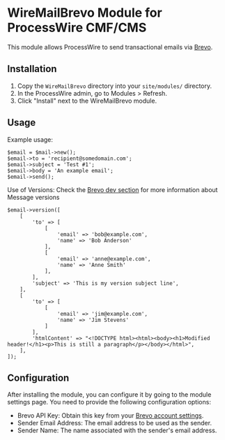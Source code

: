 # WireMailBrevo Module for ProcessWire CMF/CMS

This module allows ProcessWire to send transactional emails via [Brevo](https://www.brevo.com).

## Installation

1. Copy the `WireMailBrevo` directory into your `site/modules/` directory.
2. In the ProcessWire admin, go to Modules > Refresh.
3. Click "Install" next to the WireMailBrevo module.

## Usage

Example usage:

```
$email = $mail->new();
$email->to = 'recipient@somedomain.com';
$email->subject = 'Test #1';
$email->body = 'An example email';
$email->send();
```

Use of Versions:
Check the [Brevo dev section](https://developers.brevo.com/docs/batch-send-transactional-emails) for more information about Message versions

```
$email->version([
    [
        'to' => [
            [
                'email' => 'bob@example.com',
                'name' => 'Bob Anderson'
            ],
            [
                'email' => 'anne@example.com',
                'name' => 'Anne Smith'
            ],
        ],
        'subject' => 'This is my version subject line',
    ],
    [
        'to' => [
            [
                'email' => 'jim@example.com',
                'name' => 'Jim Stevens'
            ]
        ],
        'htmlContent' => "<!DOCTYPE html><html><body><h1>Modified header!</h1><p>This is still a paragraph</p></body></html>",
    ],
]);
```

## Configuration

After installing the module, you can configure it by going to the module settings page. You need to provide the following configuration options:

- Brevo API Key: Obtain this key from your [Brevo account settings](https://app.brevo.com/settings/keys/api).
- Sender Email Address: The email address to be used as the sender.
- Sender Name: The name associated with the sender's email address.
